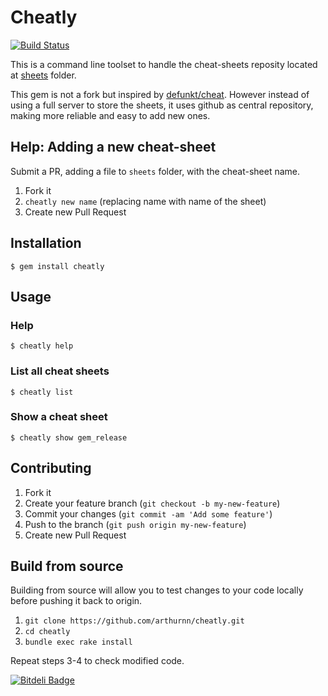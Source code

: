 # Cheatly

[![Build Status](https://travis-ci.org/arthurnn/cheatly.png?branch=master)](https://travis-ci.org/arthurnn/cheatly)

This is a command line toolset to handle the cheat-sheets reposity located at [sheets](https://github.com/arthurnn/cheatly/tree/master/sheets) folder.

This gem is not a fork but inspired by [defunkt/cheat](https://github.com/defunkt/cheat). However instead of using a full server to store the sheets, it uses github as central repository, making more reliable and easy to add new ones.

## Help: Adding a new cheat-sheet

Submit a PR, adding a file to `sheets` folder, with the cheat-sheet name.

1. Fork it
2. `cheatly new name` (replacing name with name of the sheet)
3. Create new Pull Request

## Installation

    $ gem install cheatly

## Usage

### Help

    $ cheatly help

### List all cheat sheets

    $ cheatly list

### Show a cheat sheet

    $ cheatly show gem_release

## Contributing

1. Fork it
2. Create your feature branch (`git checkout -b my-new-feature`)
3. Commit your changes (`git commit -am 'Add some feature'`)
4. Push to the branch (`git push origin my-new-feature`)
5. Create new Pull Request

## Build from source

Building from source will allow you to test changes to your code locally before pushing it back to origin.

1. `git clone https://github.com/arthurnn/cheatly.git`
2. `cd cheatly`
3. `bundle exec rake install`

Repeat steps 3-4 to check modified code.


[![Bitdeli Badge](https://d2weczhvl823v0.cloudfront.net/arthurnn/cheatly/trend.png)](https://bitdeli.com/free "Bitdeli Badge")


